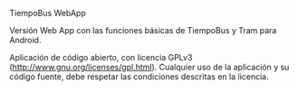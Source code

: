 TiempoBus WebApp

Versión Web App con las funciones básicas de TiempoBus y Tram para Android.

Aplicación de código abierto, con licencia GPLv3 (http://www.gnu.org/licenses/gpl.html). Cualquier uso de la aplicación y su código fuente, debe respetar las condiciones descritas en la licencia.
